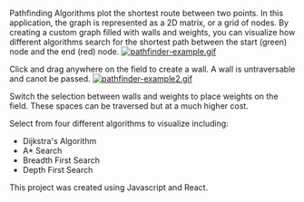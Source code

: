Pathfinding Algorithms plot the shortest route between two points. In this application, the graph is represented as a 2D matrix, or a grid of nodes. By creating a custom graph filled with walls and weights, you can visualize how different algorithms search for the shortest path between the start (green) node and the end (red) node.
[![pathfinder-example.gif](https://i.imgur.com/tDIL7pi.gif)](https://i.imgur.com/tDIL7pi.gif)

Click and drag anywhere on the field to create a wall. A wall is untraversable and canot be passed. 
[![pathfinder-example2.gif](https://s6.gifyu.com/images/pathfinder-example2.gif)](https://gifyu.com/image/lh4F)

Switch the selection between walls and weights to place weights on the field. These spaces can be traversed but at a much higher cost.

Select from four different algorithms to visualize including:
  * Dijkstra's Algorithm
  * A* Search
  * Breadth First Search
  * Depth First Search

This project was created using Javascript and React.
